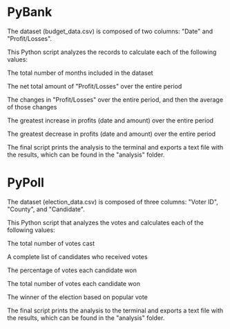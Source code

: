 # PyBank 

The dataset (budget_data.csv) is composed of two columns: "Date" and "Profit/Losses".


This Python script analyzes the records to calculate each of the following values:

The total number of months included in the dataset

The net total amount of "Profit/Losses" over the entire period

The changes in "Profit/Losses" over the entire period, and then the average of those changes

The greatest increase in profits (date and amount) over the entire period

The greatest decrease in profits (date and amount) over the entire period


The final script prints the analysis to the terminal and exports a text file with the results, which can be found in the "analysis" folder.



# PyPoll

The dataset (election_data.csv) is composed of three columns: "Voter ID", "County", and "Candidate". 


This Python script that analyzes the votes and calculates each of the following values:

The total number of votes cast

A complete list of candidates who received votes

The percentage of votes each candidate won

The total number of votes each candidate won

The winner of the election based on popular vote


The final script prints the analysis to the terminal and exports a text file with the results, which can be found in the "analysis" folder.
